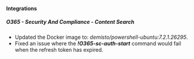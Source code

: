 
#### Integrations
##### O365 - Security And Compliance - Content Search
- Updated the Docker image to: *demisto/powershell-ubuntu:7.2.1.26295*.
- Fixed an issue where the ***!O365-sc-auth-start*** command would fail when the refresh token has expired.
